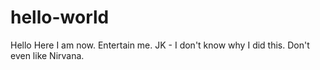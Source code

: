 # hello-world
Hello 
Here I am now. Entertain me.
JK - I don't know why I did this. Don't even like Nirvana.

